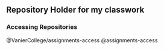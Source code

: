 ## Repository Holder for my classwork

### Accessing Repositories

@VanierCollege/assignments-access @assignments-access 
